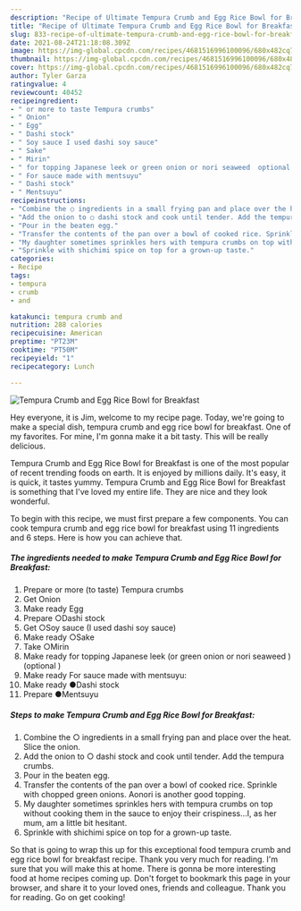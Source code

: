 ```yaml
---
description: "Recipe of Ultimate Tempura Crumb and Egg Rice Bowl for Breakfast"
title: "Recipe of Ultimate Tempura Crumb and Egg Rice Bowl for Breakfast"
slug: 833-recipe-of-ultimate-tempura-crumb-and-egg-rice-bowl-for-breakfast
date: 2021-08-24T21:18:08.309Z
image: https://img-global.cpcdn.com/recipes/4681516996100096/680x482cq70/tempura-crumb-and-egg-rice-bowl-for-breakfast-recipe-main-photo.jpg
thumbnail: https://img-global.cpcdn.com/recipes/4681516996100096/680x482cq70/tempura-crumb-and-egg-rice-bowl-for-breakfast-recipe-main-photo.jpg
cover: https://img-global.cpcdn.com/recipes/4681516996100096/680x482cq70/tempura-crumb-and-egg-rice-bowl-for-breakfast-recipe-main-photo.jpg
author: Tyler Garza
ratingvalue: 4
reviewcount: 40452
recipeingredient:
- " or more to taste Tempura crumbs"
- " Onion"
- " Egg"
- " Dashi stock"
- " Soy sauce I used dashi soy sauce"
- " Sake"
- " Mirin"
- " for topping Japanese leek or green onion or nori seaweed  optional "
- " For sauce made with mentsuyu"
- " Dashi stock"
- " Mentsuyu"
recipeinstructions:
- "Combine the ○ ingredients in a small frying pan and place over the heat. Slice the onion."
- "Add the onion to ○ dashi stock and cook until tender. Add the tempura crumbs."
- "Pour in the beaten egg."
- "Transfer the contents of the pan over a bowl of cooked rice. Sprinkle with chopped green onions. Aonori is another good topping."
- "My daughter sometimes sprinkles hers with tempura crumbs on top without cooking them in the sauce to enjoy their crispiness...I, as her mum, am a little bit hesitant."
- "Sprinkle with shichimi spice on top for a grown-up taste."
categories:
- Recipe
tags:
- tempura
- crumb
- and

katakunci: tempura crumb and 
nutrition: 288 calories
recipecuisine: American
preptime: "PT23M"
cooktime: "PT50M"
recipeyield: "1"
recipecategory: Lunch

---
```



![Tempura Crumb and Egg Rice Bowl for Breakfast](https://img-global.cpcdn.com/recipes/4681516996100096/680x482cq70/tempura-crumb-and-egg-rice-bowl-for-breakfast-recipe-main-photo.jpg)

Hey everyone, it is Jim, welcome to my recipe page. Today, we're going to make a special dish, tempura crumb and egg rice bowl for breakfast. One of my favorites. For mine, I'm gonna make it a bit tasty. This will be really delicious.



Tempura Crumb and Egg Rice Bowl for Breakfast is one of the most popular of recent trending foods on earth. It is enjoyed by millions daily. It's easy, it is quick, it tastes yummy. Tempura Crumb and Egg Rice Bowl for Breakfast is something that I've loved my entire life. They are nice and they look wonderful.


To begin with this recipe, we must first prepare a few components. You can cook tempura crumb and egg rice bowl for breakfast using 11 ingredients and 6 steps. Here is how you can achieve that.

<!--inarticleads1-->

##### The ingredients needed to make Tempura Crumb and Egg Rice Bowl for Breakfast:

1. Prepare  or more (to taste) Tempura crumbs
1. Get  Onion
1. Make ready  Egg
1. Prepare  ○Dashi stock
1. Get  ○Soy sauce (I used dashi soy sauce)
1. Make ready  ○Sake
1. Take  ○Mirin
1. Make ready  for topping Japanese leek (or green onion or nori seaweed ) (optional )
1. Make ready  For sauce made with mentsuyu:
1. Make ready  ●Dashi stock
1. Prepare  ●Mentsuyu




<!--inarticleads2-->

##### Steps to make Tempura Crumb and Egg Rice Bowl for Breakfast:

1. Combine the ○ ingredients in a small frying pan and place over the heat. Slice the onion.
1. Add the onion to ○ dashi stock and cook until tender. Add the tempura crumbs.
1. Pour in the beaten egg.
1. Transfer the contents of the pan over a bowl of cooked rice. Sprinkle with chopped green onions. Aonori is another good topping.
1. My daughter sometimes sprinkles hers with tempura crumbs on top without cooking them in the sauce to enjoy their crispiness...I, as her mum, am a little bit hesitant.
1. Sprinkle with shichimi spice on top for a grown-up taste.




So that is going to wrap this up for this exceptional food tempura crumb and egg rice bowl for breakfast recipe. Thank you very much for reading. I'm sure that you will make this at home. There is gonna be more interesting food at home recipes coming up. Don't forget to bookmark this page in your browser, and share it to your loved ones, friends and colleague. Thank you for reading. Go on get cooking!
